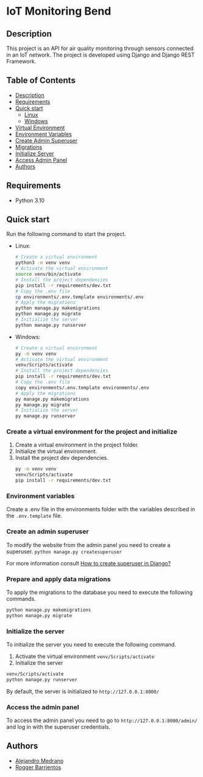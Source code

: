 # IoT Monitoring Bend

## Description
This project is an API for air quality monitoring through sensors connected in an IoT network.
The project is developed using Django and Django REST Framework.

## Table of Contents
- [Description](#description)
- [Requirements](#requirements)
- [Quick start](#quick-start)
  - [Linux](#linux)
  - [Windows](#windows)
- [Virtual Environment](#create-a-virtual-environment-for-the-project-and-initialize)
- [Environment Variables](#environment-variables)
- [Create Admin Superuser](#create-an-admin-superuser)
- [Migrations](#prepare-and-apply-data-migrations)
- [Initialize Server](#initialize-the-server)
- [Access Admin Panel](#access-the-admin-panel)
- [Authors](#authors)

## Requirements
- Python 3.10

## Quick start
Run the following command to start the project.
- Linux:
  ```bash
  # Create a virtual environment
  python3 -m venv venv
  # Activate the virtual environment
  source venv/bin/activate
  # Install the project dependencies
  pip install -r requirements/dev.txt
  # Copy the .env file
  cp environments/.env.template environments/.env
  # Apply the migrations
  python manage.py makemigrations
  python manage.py migrate
  # Initialize the server
  python manage.py runserver
  ```
- Windows:
  ```bash
  # Create a virtual environment
  py -m venv venv
  # Activate the virtual environment
  venv/Scripts/activate
  # Install the project dependencies
  pip install -r requirements/dev.txt
  # Copy the .env file
  copy environments/.env.template environments/.env
  # Apply the migrations
  py manage.py makemigrations
  py manage.py migrate
  # Initialize the server
  py manage.py runserver
  ```

### Create a virtual environment for the project and initialize
  1. Create a virtual environment in the project folder.
  2. Initialize the virtual environment.
  3. Install the project dev dependencies.
      ```bash
      py -m venv venv
      venv/Scripts/activate
      pip install -r requirements/dev.txt
      ```
### Environment variables
Create a .env file in the environments folder with the variables described in the `.env.template` file.

### Create an admin superuser
To modify the website from the admin panel you need to create a superuser. ```python manage.py createsuperuser```

For more information consult [How to create superuser in Django?](https://www.geeksforgeeks.org/how-to-create-superuser-in-django/)

### Prepare and apply data migrations
To apply the migrations to the database you need to execute the following commands.
```bash
python manage.py makemigrations
python manage.py migrate
```

### Initialize the server
To initialize the server you need to execute the following command.
  1. Activate the virtual environment ```venv/Scripts/activate```
  2. Initialize the server
  ```bash
  venv/Scripts/activate
  python manage.py runserver
  ```
  By default, the server is initialized to `http://127.0.0.1:8000/`

### Access the admin panel
To access the admin panel you need to go to `http://127.0.0.1:8000/admin/` and log in with the superuser credentials.

## Authors
- [Alejandro Medrano](https://github.com/havuh)
- [Rogger Barrientos](https://github.com/RoggerG-hub)
